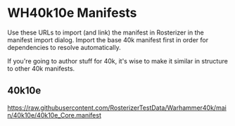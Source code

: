 # WH40k10e Manifests

Use these URLs to import (and link) the manifest in Rosterizer in the manifest import dialog. Import the base 40k manifest first in order for dependencies to resolve automatically.

If you're going to author stuff for 40k, it's wise to make it similar in structure to other 40k manifests.

## 40k10e  
https://raw.githubusercontent.com/RosterizerTestData/Warhammer40k/main/40k10e/40k10e_Core.manifest
